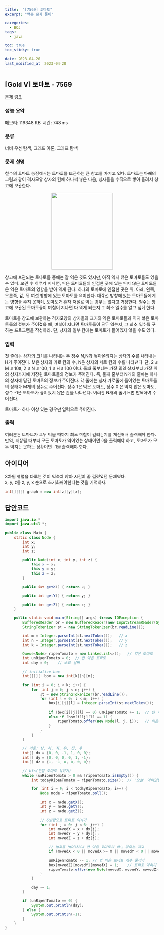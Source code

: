```yaml
---
title:  "[7569] 토마토"
excerpt: "백준 문제 풀이"

categories:
  - BOJ
tags:
  - java

toc: true
toc_sticky: true

date: 2023-04-20
last_modified_at: 2023-04-20
---
```

## [Gold V] 토마토 - 7569 

[문제 링크](https://www.acmicpc.net/problem/7569) 

### 성능 요약

메모리: 119348 KB, 시간: 748 ms

### 분류

너비 우선 탐색, 그래프 이론, 그래프 탐색

### 문제 설명

<p>철수의 토마토 농장에서는 토마토를 보관하는 큰 창고를 가지고 있다. 토마토는 아래의 그림과 같이 격자모양 상자의 칸에 하나씩 넣은 다음, 상자들을 수직으로 쌓아 올려서 창고에 보관한다.</p>

<p style="text-align: center;"><img alt="" src="https://upload.acmicpc.net/c3f3343d-c291-40a9-9fe3-59f792a8cae9/-/preview/" style="width: 201px; height: 252px;"></p>

<p>창고에 보관되는 토마토들 중에는 잘 익은 것도 있지만, 아직 익지 않은 토마토들도 있을 수 있다. 보관 후 하루가 지나면, 익은 토마토들의 인접한 곳에 있는 익지 않은 토마토들은 익은 토마토의 영향을 받아 익게 된다. 하나의 토마토에 인접한 곳은 위, 아래, 왼쪽, 오른쪽, 앞, 뒤 여섯 방향에 있는 토마토를 의미한다. 대각선 방향에 있는 토마토들에게는 영향을 주지 못하며, 토마토가 혼자 저절로 익는 경우는 없다고 가정한다. 철수는 창고에 보관된 토마토들이 며칠이 지나면 다 익게 되는지 그 최소 일수를 알고 싶어 한다.</p>

<p>토마토를 창고에 보관하는 격자모양의 상자들의 크기와 익은 토마토들과 익지 않은 토마토들의 정보가 주어졌을 때, 며칠이 지나면 토마토들이 모두 익는지, 그 최소 일수를 구하는 프로그램을 작성하라. 단, 상자의 일부 칸에는 토마토가 들어있지 않을 수도 있다.</p>

### 입력 

 <p>첫 줄에는 상자의 크기를 나타내는 두 정수 M,N과 쌓아올려지는 상자의 수를 나타내는 H가 주어진다. M은 상자의 가로 칸의 수, N은 상자의 세로 칸의 수를 나타낸다. 단, 2 ≤ M ≤ 100, 2 ≤ N ≤ 100, 1 ≤ H ≤ 100 이다. 둘째 줄부터는 가장 밑의 상자부터 가장 위의 상자까지에 저장된 토마토들의 정보가 주어진다. 즉, 둘째 줄부터 N개의 줄에는 하나의 상자에 담긴 토마토의 정보가 주어진다. 각 줄에는 상자 가로줄에 들어있는 토마토들의 상태가 M개의 정수로 주어진다. 정수 1은 익은 토마토, 정수 0 은 익지 않은 토마토, 정수 -1은 토마토가 들어있지 않은 칸을 나타낸다. 이러한 N개의 줄이 H번 반복하여 주어진다.</p>

<p>토마토가 하나 이상 있는 경우만 입력으로 주어진다.</p>

### 출력 

 <p>여러분은 토마토가 모두 익을 때까지 최소 며칠이 걸리는지를 계산해서 출력해야 한다. 만약, 저장될 때부터 모든 토마토가 익어있는 상태이면 0을 출력해야 하고, 토마토가 모두 익지는 못하는 상황이면 -1을 출력해야 한다.</p>


## 아이디어
3차원 행렬을 다루는 것이 익숙치 않아 시간이 좀 걸렸었던 문제였다.  
x, y, z를 z, y, x 순으로 초기화해야한다는 것을 기억하자.  

```java
int[][][] graph = new int[z][y][x];
```


## 답안코드
```java
import java.io.*;
import java.util.*;

public class Main {
    static class Node {
        int x;
        int y;
        int z;

        public Node(int x, int y, int z) {
            this.x = x;
            this.y = y;
            this.z = z;
        }

        public int getX() { return x; }

        public int getY() { return y; }

        public int getZ() { return z; }
    }

    public static void main(String[] args) throws IOException {
        BufferedReader br = new BufferedReader(new InputStreamReader(System.in));
        StringTokenizer st = new StringTokenizer(br.readLine());

        int m = Integer.parseInt(st.nextToken());   // x
        int n = Integer.parseInt(st.nextToken());   // y
        int k = Integer.parseInt(st.nextToken());   // z

        Queue<Node> ripenTomato = new LinkedList<>();   // 익은 토마토
        int unRipenTomato = 0;  // 안 익은 토마토
        int day = 0;    // 소요 날짜

        // initialize box
        int[][][] box = new int[k][n][m];

        for (int i = 0; i < k; i++) {
            for (int j = 0; j < n; j++) {
                st = new StringTokenizer(br.readLine());
                for (int l = 0; l < m; l++) {
                    box[i][j][l] = Integer.parseInt(st.nextToken());
                    
                    if (box[i][j][l] == 0) unRipenTomato += 1;  // 안 익은 토마토
                    else if (box[i][j][l] == 1) {
                        ripenTomato.offer(new Node(l, j, i));   // 익은 토마토
                    }
                }
            }
        }

        // 이동: 상, 하, 좌, 우, 전, 후
        int[] dx = {0, 0, -1, 1, 0, 0};
        int[] dy = {0, 0, 0, 0, 1, -1};
        int[] dz = {1, -1, 0, 0, 0, 0};

        // bfs(인접 토마토 익히기)
        while (unRipenTomato > 0 && !ripenTomato.isEmpty()) {
            int todayRipenTomato = ripenTomato.size();  // '오늘' 익어있는 토마토

            for (int i = 0; i < todayRipenTomato; i++) {
                Node node = ripenTomato.poll();

                int x = node.getX();
                int y = node.getY();
                int z = node.getZ();

                // 6방향으로 토마토 익히기
                for (int j = 0; j < 6; j++) {
                    int movedX = x + dx[j];
                    int movedY = y + dy[j];
                    int movedZ = z + dz[j];

                    // 범위를 벗어나거나 안 익은 토마토가 아닌 경우는 제외
                    if (movedX < 0 || movedX >= m || movedY < 0 || movedY >= n || movedZ < 0 || movedZ >= k || box[movedZ][movedY][movedX] != 0) continue;

                    unRipenTomato -= 1; // 안 익은 토마토 개수 줄이기
                    box[movedZ][movedY][movedX] = 1;    // 토마토 익히기
                    ripenTomato.offer(new Node(movedX, movedY, movedZ));
                }
            }

            day += 1;
        }

        if (unRipenTomato == 0) {
            System.out.println(day);
        } else {
            System.out.println(-1);
        }
    }
}
```